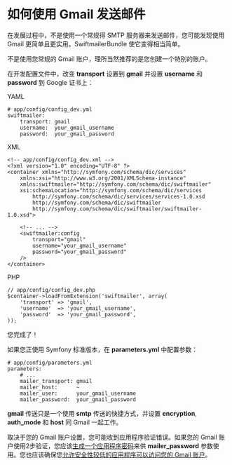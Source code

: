 # 如何使用 Gmail 发送邮件

在发展过程中，不是使用一个常规得 SMTP 服务器来发送邮件，您可能发现使用 Gmail 更简单且更实用。SwiftmailerBundle 使它变得相当简单。

不是使用您常规的 Gmail 账户，理所当然推荐的是您创建一个特别的账户。

在开发配置文件中，改变 **transport** 设置到 **gmail** 并设置 **username** 和 **password** 到 Google 证书上：

YAML

```
# app/config/config_dev.yml
swiftmailer:
    transport: gmail
    username:  your_gmail_username
    password:  your_gmail_password
```

XML

```
<!-- app/config/config_dev.xml -->
<?xml version="1.0" encoding="UTF-8" ?>
<container xmlns="http://symfony.com/schema/dic/services"
    xmlns:xsi="http://www.w3.org/2001/XMLSchema-instance"
    xmlns:swiftmailer="http://symfony.com/schema/dic/swiftmailer"
    xsi:schemaLocation="http://symfony.com/schema/dic/services
        http://symfony.com/schema/dic/services/services-1.0.xsd
        http://symfony.com/schema/dic/swiftmailer
        http://symfony.com/schema/dic/swiftmailer/swiftmailer-1.0.xsd">

    <!-- ... -->
    <swiftmailer:config
        transport="gmail"
        username="your_gmail_username"
        password="your_gmail_password"
    />
</container>
```

PHP

```
// app/config/config_dev.php
$container->loadFromExtension('swiftmailer', array(
    'transport' => 'gmail',
    'username'  => 'your_gmail_username',
    'password'  => 'your_gmail_password',
));
```

您完成了！

如果您正使用 Symfony 标准版本，在 **parameters.yml** 中配置参数：

```
# app/config/parameters.yml
parameters:
    # ...
    mailer_transport: gmail
    mailer_host:      ~
    mailer_user:      your_gmail_username
    mailer_password:  your_gmail_password
```

**gmail** 传送只是一个使用 **smtp** 传送的快捷方式，并设置 **encryption**, **auth_mode** 和 **host**  同 Gmail 一起工作。

取决于您的 Gmail 账户设置，您可能收到应用程序验证错误。如果您的 Gmail 账户使用2步验证，您应该[生成一个应用程序密码](https://support.google.com/accounts/answer/185833)来供 **mailer_password** 参数使用。您也应该确保您[允许安全性较低的应用程序可以访问您的 Gmail 账户](https://support.google.com/accounts/answer/6010255)。


